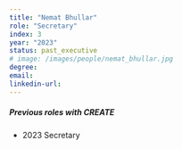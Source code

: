 ```yaml
---
title: "Nemat Bhullar"
role: "Secretary"
index: 3
year: "2023"
status: past_executive
# image: /images/people/nemat_bhullar.jpg
degree:
email:
linkedin-url:
---
```

##### Previous roles with CREATE

- 2023 Secretary

